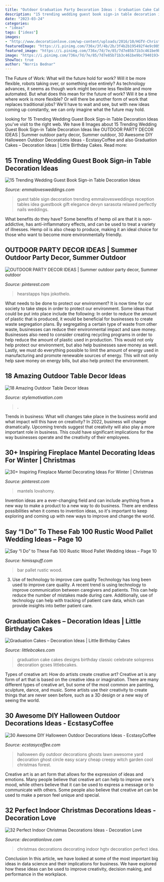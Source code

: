 ```yaml
---
title: "Outdoor Graduation Party Decoration Ideas : Graduation Cake Cakes Designs Birthday Classic Celebrate Solopress Decoration Gcses Littlebcakes"
description: "15 trending wedding guest book sign-in table decoration ideas"
date: "2023-03-24"
categories:
- "ideas"
tags: ["ideas"]
images:
- "http://www.decorationlove.com/wp-content/uploads/2016/10/HGTV-Christmas-Home-Decorating-Idea.jpeg"
featuredImage: "https://i.pinimg.com/736x/3f/4b/2b/3f4b2b195492f4e9c00501c513acc16c.jpg"
featured_image: "https://i.pinimg.com/736x/7d/7e/85/7d7e85b71b3c461be9bc79401934fad5.jpg"
image: "https://i.pinimg.com/736x/7d/7e/85/7d7e85b71b3c461be9bc79401934fad5.jpg"
ShowToc: true
author: "Norris Bednar"
---
```



The Future of Work: What will the future hold for work? Will it be more flexible, robots taking over, or something else entirely?
As technology advances, it seems as though work might become less flexible and more automated. But what does this mean for the future of work? Will it be a time where work is more flexible? Or will there be another form of work that replaces traditional jobs? We'll have to wait and see, but with new ideas coming up constantly, we can only imagine what the future may hold.

	

		
looking for 15 Trending Wedding Guest Book Sign-in Table Decoration Ideas you've visit to the right web. We have 8 Images about 15 Trending Wedding Guest Book Sign-in Table Decoration Ideas like OUTDOOR PARTY DECOR IDEAS | Summer outdoor party decor, Summer outdoor, 30 Awesome DIY Halloween Outdoor Decorations Ideas - EcstasyCoffee and also Graduation Cakes – Decoration Ideas | Little Birthday Cakes. Read more:
		
    
## 15 Trending Wedding Guest Book Sign-in Table Decoration Ideas

<img loading=lazy src="http://emmalovesweddings.com/wp-content/uploads/2018/02/wedding-guest-book-table-ideas.jpg" onerror="this.onerror=null;this.src='https://tse3.mm.bing.net/th?id=OIP.ZO_LE-6hElaSuxNqTTBIyAHaLH&amp;pid=15.1';" alt="15 Trending Wedding Guest Book Sign-in Table Decoration Ideas">

_Source: emmalovesweddings.com_

>guest table sign decoration trending emmalovesweddings reception tables idea guestbook gift elegance devyn sarasota relaxed perfectly nails weddings. 

	

What benefits do they have?
Some benefits of hemp oil are that it is non-addictive, has anti-inflammatory effects, and can be used to treat a variety of illnesses. Hemp oil is also cheap to produce, making it an ideal choice for those who want to become more environmentally friendly.

    
## OUTDOOR PARTY DECOR IDEAS | Summer Outdoor Party Decor, Summer Outdoor

<img loading=lazy src="https://i.pinimg.com/736x/3f/4b/2b/3f4b2b195492f4e9c00501c513acc16c.jpg" onerror="this.onerror=null;this.src='https://tse2.mm.bing.net/th?id=OIP.tKsxiWtEvfwKLIPPRL_NyQHaLH&amp;pid=15.1';" alt="OUTDOOR PARTY DECOR IDEAS | Summer outdoor party decor, Summer outdoor">

_Source: pinterest.com_

>hearstapps hips jokothelo. 

	

What needs to be done to protect our environment?
It is now time for our society to take steps in order to protect our environment. Some ideas that could be put into place include the following:
In order to reduce the amount of plastic that is produced, it would be beneficial for businesses to create waste segregation plans. By segregating a certain type of waste from other waste, businesses can reduce their environmental impact and save money. Businesses also need to consider creating recycling programs in order to help reduce the amount of plastic used in production. This would not only help protect our environment, but also help businesses save money as well. Lastly, we must do everything possible to limit the amount of energy used in manufacturing and promote renewable sources of energy. This will not only help save money on energy bills, but also help protect the environment.

    
## 18 Amazing Outdoor Table Decor Ideas

<img loading=lazy src="https://www.stylemotivation.com/wp-content/uploads/2013/10/20-Amazing-Outdoor-Table-Décor-Ideas-17.jpg" onerror="this.onerror=null;this.src='https://tse3.mm.bing.net/th?id=OIP.bc6OYQ14R-_sc_0ndNyENAAAAA&amp;pid=15.1';" alt="18 Amazing Outdoor Table Decor Ideas">

_Source: stylemotivation.com_

>. 

	

Trends in business: What will changes take place in the business world and what impact will this have on creativity?
In 2022, business will change dramatically. Upcoming trends suggest that creativity will also play a more important role in business. This could have significant implications for the way businesses operate and the creativity of their employees.

    
## 30+ Inspiring Fireplace Mantel Decorating Ideas For Winter | Christmas

<img loading=lazy src="https://i.pinimg.com/736x/7d/7e/85/7d7e85b71b3c461be9bc79401934fad5.jpg" onerror="this.onerror=null;this.src='https://tse3.mm.bing.net/th?id=OIP.atmOWi-lZz3fDTFBFDfI4QHaLL&amp;pid=15.1';" alt="30+ Inspiring Fireplace Mantel Decorating Ideas For Winter | Christmas">

_Source: pinterest.com_

>mantels lovahomy. 

	

Invention ideas are a ever-changing field and can include anything from a new way to make a product to a new way to do business. There are endless possibilities when it comes to invention ideas, so it's important to keep exploring and coming up with new ways to improve and change the world.

    
## Say “I Do” To These Fab 100 Rustic Wood Pallet Wedding Ideas – Page 10

<img loading=lazy src="http://www.himisspuff.com/wp-content/uploads/2016/09/Wood-palette-wedding-bar.jpg" onerror="this.onerror=null;this.src='https://tse4.mm.bing.net/th?id=OIP.Gji_TnNcz662UolefJoCQQHaLK&amp;pid=15.1';" alt="Say “I Do” to These Fab 100 Rustic Wood Pallet Wedding Ideas – Page 10">

_Source: himisspuff.com_

>bar pallet rustic wood. 

	

3) Use of technology to improve care quality
Technology has long been used to improve care quality. A recent trend is using technology to improve communication between caregivers and patients. This can help reduce the number of mistakes made during care. Additionally, use of technology can help with tracking of patient care data, which can provide insights into better patient care.

    
## Graduation Cakes – Decoration Ideas | Little Birthday Cakes

<img loading=lazy src="https://www.littlebcakes.com/wp-content/uploads/2013/08/Graduation-Cake-Pics.jpg" onerror="this.onerror=null;this.src='https://tse4.mm.bing.net/th?id=OIP.FzF5xyvvONHBAF88429-cgHaJ4&amp;pid=15.1';" alt="Graduation Cakes – Decoration Ideas | Little Birthday Cakes">

_Source: littlebcakes.com_

>graduation cake cakes designs birthday classic celebrate solopress decoration gcses littlebcakes. 

	

Types of creative art: How do artists create creative art?
Creative art is any form of art that is based on the creative idea or imagination. There are many different types of creative art, but some of the most common are painting, sculpture, dance, and music. Some artists use their creativity to create things that are never seen before, such as a 3D design or a new way of seeing the world.

    
## 30 Awesome DIY Halloween Outdoor Decorations Ideas - EcstasyCoffee

<img loading=lazy src="http://www.ecstasycoffee.com/wp-content/uploads/2016/10/Lawn-Ghosts.jpg" onerror="this.onerror=null;this.src='https://tse1.mm.bing.net/th?id=OIP.x_bskeuNO0Q3RXdJPjfbjgHaFj&amp;pid=15.1';" alt="30 Awesome DIY Halloween Outdoor Decorations Ideas - EcstasyCoffee">

_Source: ecstasycoffee.com_

>halloween diy outdoor decorations ghosts lawn awesome yard decoration ghost circle easy scary cheap creepy witch garden cool christmas forest. 

	

Creative art is an art form that allows for the expression of ideas and emotions. Many people believe that creative art can help to improve one's mood, while others believe that it can be used to express a message or to communicate with others. Some people also believe that creative art can be used to make a person feel unique and special.

    
## 32 Perfect Indoor Christmas Decorations Ideas - Decoration Love

<img loading=lazy src="http://www.decorationlove.com/wp-content/uploads/2016/10/HGTV-Christmas-Home-Decorating-Idea.jpeg" onerror="this.onerror=null;this.src='https://tse1.mm.bing.net/th?id=OIP.6bROcZmOWadNuehAqZ_wugHaJ4&amp;pid=15.1';" alt="32 Perfect Indoor Christmas Decorations Ideas - Decoration Love">

_Source: decorationlove.com_

>christmas decorations decorating indoor hgtv decoration perfect idea. 

	

Conclusion
In this article, we have looked at some of the most important big ideas in data science and their implications for business. We have explored how these ideas can be used to improve creativity, decision making, and performance in the workplace.

